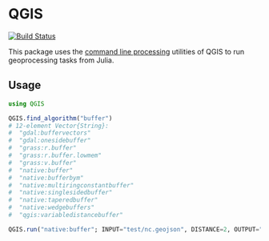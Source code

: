 # QGIS

[![Build Status](https://github.com/joshday/QGIS.jl/actions/workflows/CI.yml/badge.svg?branch=main)](https://github.com/joshday/QGIS.jl/actions/workflows/CI.yml?query=branch%3Amain)


This package uses the [command line processing](https://docs.qgis.org/3.34/en/docs/user_manual/processing/standalone.html) utilities of QGIS to run geoprocessing tasks from Julia.

## Usage

```julia
using QGIS

QGIS.find_algorithm("buffer")
# 12-element Vector{String}:
#  "gdal:buffervectors"
#  "gdal:onesidebuffer"
#  "grass:r.buffer"
#  "grass:r.buffer.lowmem"
#  "grass:v.buffer"
#  "native:buffer"
#  "native:bufferbym"
#  "native:multiringconstantbuffer"
#  "native:singlesidedbuffer"
#  "native:taperedbuffer"
#  "native:wedgebuffers"
#  "qgis:variabledistancebuffer"

QGIS.run("native:buffer"; INPUT="test/nc.geojson", DISTANCE=2, OUTPUT="test/ncbuffered.geojson")
```
